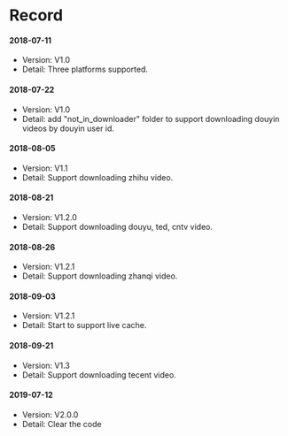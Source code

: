 # Record
#### 2018-07-11
- Version: V1.0
- Detail: Three platforms supported.
#### 2018-07-22
- Version: V1.0
- Detail: add "not_in_downloader" folder to support downloading douyin videos by douyin user id.
#### 2018-08-05
- Version: V1.1
- Detail: Support downloading zhihu video.
#### 2018-08-21
- Version: V1.2.0
- Detail: Support downloading douyu, ted, cntv video.
#### 2018-08-26
- Version: V1.2.1
- Detail: Support downloading zhanqi video.
#### 2018-09-03
- Version: V1.2.1
- Detail: Start to support live cache.
#### 2018-09-21
- Version: V1.3  
- Detail: Support downloading tecent video.
#### 2019-07-12
- Version: V2.0.0
- Detail: Clear the code